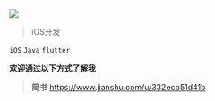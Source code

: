 
<img src="https://upload-images.jianshu.io/upload_images/2528425-f599efb894329924.JPG?imageMogr2/auto-orient/strip|imageView2/2/w/100" />

> iOS开发

`iOS` `Java` `flutter`

**欢迎通过以下方式了解我**
> **简书** https://www.jianshu.com/u/332ecb51d41b

<!--
**axinger/axinger** is a ✨ _special_ ✨ repository because its `README.md` (this file) appears on your GitHub profile.

Here are some ideas to get you started:

- 🔭 I’m currently working on ...
- 🌱 I’m currently learning ...
- 👯 I’m looking to collaborate on ...
- 🤔 I’m looking for help with ...
- 💬 Ask me about ...
- 📫 How to reach me: ...
- 😄 Pronouns: ...
- ⚡ Fun fact: ...
-->
